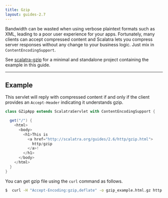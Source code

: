 ```yaml
---
title: Gzip
layout: guides-2.7
---
```


Bandwidth can be wasted when using verbose plaintext formats such as XML, leading
to a poor user experience for your apps.
Fortunately, many clients can accept compressed content and Scalatra lets you
compress server responses without any change to your business logic.
Just mix in `ContentEncodingSupport`.

<div class="alert alert-info">
  <span class="badge badge-info"><i class="glyphicon glyphicon-flag"></i></span>
  See
  <a href="https://github.com/scalatra/scalatra-website-examples/tree/master/2.6/http/scalatra-gzip">scalatra-gzip</a>
  for a minimal and standalone project containing the example in this guide.
</div>

---

## Example

This servlet will reply with compressed content if and only if the client provides
an `Accept-Header` indicating it understands gzip.

```scala
class GZipApp extends ScalatraServlet with ContentEncodingSupport {

  get("/") {
    <html>
      <body>
        <h1>This is
          <a href="http://scalatra.org/guides/2.6/http/gzip.html">
            http/gzip
          </a>!
        </h1>
      </body>
    </html>
  }
}
```

You can get gzip file using the `curl` command as follows.

```bash
$  curl -H "Accept-Encoding:gzip,deflate" -o gzip_example.html.gz http://localhost:8080
```

